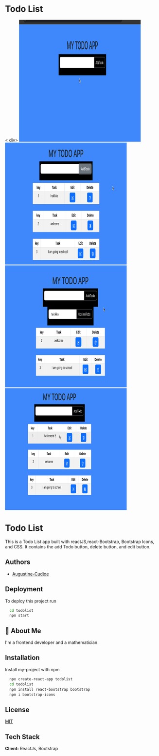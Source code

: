 <h1>Todo List</h1>
< div>
<img src="todo.png" width="400px" height="400px"/>
<img src="todo1.png" width="400px" height="400px"/>
<img src="todo2.png" width="400px" height="400px"/>
<img src="todo3.png" width="400px" height="400px"/>
</div>

# Todo List 
This is a Todo List app built with reactJS,react-Bootstrap, Bootstrap Icons, and CSS. It contains the add Todo button, delete button, and edit button.


## Authors

- [Augustine-Cudjoe](https://www.github.com/Augustine-Cudjoe)


## Deployment

To deploy this project run

```bash
  cd todolist
  npm start
```


## 🚀 About Me
I'm a frontend developer and a mathematician.


## Installation

Install my-project with npm

```bash
  npx create-react-app todolist
  cd todolist
  npm install react-bootstrap bootstrap
  npm i bootstrap-icons

```
    
## License

[MIT](https://choosealicense.com/licenses/mit/)


## Tech Stack

**Client:** ReactJs, Bootstrap





